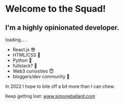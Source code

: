 # Welcome to the Squad! 
## I'm a highly opinionated developer.

loading... .

+ React.js 😎
+ HTML/CSS 🥳 
+ Python 🥺
+ fullstack? 🤠
+ Web3 curiosities 😇
+ bloggers/dev community 🥸

In 2022 I hope to bite off a bit more than I can chew.

Keep getting lost: www.simoneballard.com


